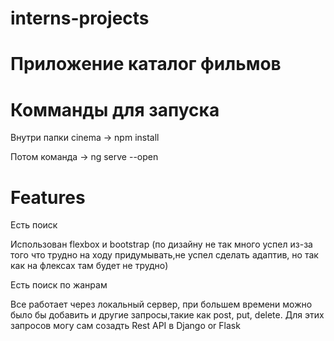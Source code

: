# interns-projects

# Приложение каталог фильмов

# Комманды для запуска
  Внутри папки cinema -> npm install

  Потом команда -> ng serve --open

# Features
  Есть поиск

  Использован flexbox и bootstrap (по дизайну не так много успел из-за того что трудно на ходу придумывать,не успел сделать адаптив, но так как на флексах там будет не трудно)

  Есть поиск по жанрам

  Все работает через локальный сервер, при большем времени можно было бы добавить и другие запросы,такие как post, put, delete. Для этих запросов могу сам созадть Rest API в Django or Flask
  